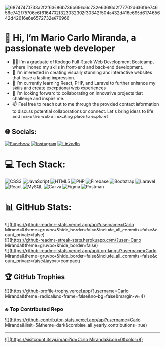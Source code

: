 ![68747470733a2f2f63686b736b696c6c732e636f6d2f77702d636f6e74656e742f75706c6f6164732f323032302f30342f504e432d416e696d617465642d42616e6e6572732e676966](https://github.com/CarloMiranda/CarloMiranda/assets/130446383/f59bce0f-c63a-4498-9001-0c45273a49bb)
                <h1>👋 Hi, I’m Mario Carlo Miranda, a passionate web developer</h1>

- 👨‍🎓 I'm a graduate of Kodego Full-Stack Web Development Bootcamp, where I honed my skills in front-end and back-end development.
- 👀 I’m interested in creating visually stunning and interactive websites that leave a lasting impression.
- 🌱 I’m currently learning React, PHP, and Laravel to further enhance my skills and create exceptional web experiences
- 💞️ I’m looking forward to collaborating on innovative projects that challenge and inspire me.
- 📫 Feel free to reach out to me through the provided contact information to discuss potential collaborations or connect. Let's bring ideas to life and make the web an exciting place to explore!

## 🌐 Socials:
[![Facebook](https://img.shields.io/badge/Facebook-%231877F2.svg?logo=Facebook&logoColor=white)](https://www.facebook.com/mariocarlomiranda/) [![Instagram](https://img.shields.io/badge/Instagram-%23E4405F.svg?logo=Instagram&logoColor=white)](https://www.instagram.com/carlo_rafols/) [![LinkedIn](https://img.shields.io/badge/LinkedIn-%230077B5.svg?logo=linkedin&logoColor=white)](https://www.linkedin.com/in/carlo-miranda-910095265/) 

# 💻 Tech Stack:
![CSS3](https://img.shields.io/badge/css3-%231572B6.svg?style=plastic&logo=css3&logoColor=white) ![JavaScript](https://img.shields.io/badge/javascript-%23323330.svg?style=plastic&logo=javascript&logoColor=%23F7DF1E) ![HTML5](https://img.shields.io/badge/html5-%23E34F26.svg?style=plastic&logo=html5&logoColor=white) ![PHP](https://img.shields.io/badge/php-%23777BB4.svg?style=plastic&logo=php&logoColor=white) ![Firebase](https://img.shields.io/badge/firebase-%23039BE5.svg?style=plastic&logo=firebase) ![Bootstrap](https://img.shields.io/badge/bootstrap-%23563D7C.svg?style=plastic&logo=bootstrap&logoColor=white) ![Laravel](https://img.shields.io/badge/laravel-%23FF2D20.svg?style=plastic&logo=laravel&logoColor=white) ![React](https://img.shields.io/badge/react-%2320232a.svg?style=plastic&logo=react&logoColor=%2361DAFB) ![MySQL](https://img.shields.io/badge/mysql-%2300f.svg?style=plastic&logo=mysql&logoColor=white) ![Canva](https://img.shields.io/badge/Canva-%2300C4CC.svg?style=plastic&logo=Canva&logoColor=white) 	![Figma](https://img.shields.io/badge/figma-%23F24E1E.svg?style=plastic&logo=figma&logoColor=white) ![Postman](https://img.shields.io/badge/Postman-FF6C37?style=plastic&logo=postman&logoColor=white)
# 📊 GitHub Stats:
![](https://github-readme-stats.vercel.app/api?username=Carlo Miranda&theme=gruvbox&hide_border=false&include_all_commits=false&count_private=false)<br/>
![](https://github-readme-streak-stats.herokuapp.com/?user=Carlo Miranda&theme=gruvbox&hide_border=false)<br/>
![](https://github-readme-stats.vercel.app/api/top-langs/?username=Carlo Miranda&theme=gruvbox&hide_border=false&include_all_commits=false&count_private=false&layout=compact)

## 🏆 GitHub Trophies
![](https://github-profile-trophy.vercel.app/?username=Carlo Miranda&theme=radical&no-frame=false&no-bg=false&margin-w=4)

### 🔝 Top Contributed Repo
![](https://github-contributor-stats.vercel.app/api?username=Carlo Miranda&limit=5&theme=dark&combine_all_yearly_contributions=true)

---
[![](https://visitcount.itsvg.in/api?id=Carlo Miranda&icon=0&color=8)](https://visitcount.itsvg.in)

<!-- Proudly created with GPRM ( https://gprm.itsvg.in ) -->


<!---
CarloMiranda/CarloMiranda is a ✨ special ✨ repository because its `README.md` (this file) appears on your GitHub profile.
You can click the Preview link to take a look at your changes.
--->
